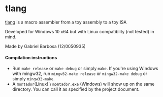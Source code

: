 # tlang
[tlang](https://github.com/bestknighter/tlang) is a macro assembler from a toy assembly to a toy ISA

Developed for Windows 10 x64 but with Linux compatiblity (not tested) in mind.

Made by Gabriel Barbosa (12/0050935)

#### Compilation instructions

- Run `make release` or `make debug` or simply `make`. If you're using Windows with mingw32, run `mingw32-make release` or `mingw32-make debug` or simply `mingw32-make`.
- A `montador`(Linux) \ `montador.exe` (Windows) will show up on the same directory. You can call it as specified by the project document.
